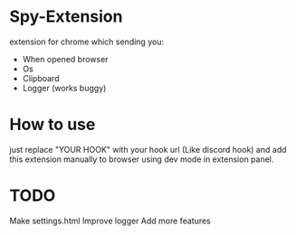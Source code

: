 # Spy-Extension

extension for chrome which sending you:
- When opened browser
- Os
- Clipboard
- Logger (works buggy)

# How to use

just replace "YOUR HOOK" with your hook url (Like discord hook) and add this extension manually to browser using dev mode in extension panel.

# TODO

Make settings.html
Improve logger
Add more features
